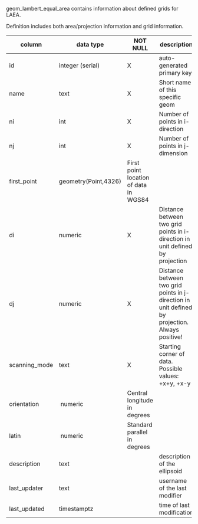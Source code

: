 geom_lambert_equal_area contains information about defined grids for LAEA.

Definition includes both area/projection information and grid information.

| column | data type | NOT NULL | description | foreign key |
|---|---|---|---|---|
| id | integer (serial) | X | auto-generated primary key | geom(id) |
| name | text | X | Short name of this specific geom | geom(name) |
| ni | int | X | Number of points in i-direction | |
| nj | int | X | Number of points in j-dimension | |
| first_point | geometry(Point,4326) | First point location of data in WGS84 | |
| di | numeric | X | Distance between two grid points in i-direction in unit defined by projection | |
| dj | numeric | X | Distance between two grid points in j-direction in unit defined by projection. Always positive! | |
| scanning_mode | text | X | Starting corner of data. Possible values: +x+y, +x-y | |
| orientation | numeric | Central longitude in degrees | |
| latin | numeric | Standard parallel in degrees | |
| description | text | | description of the ellipsoid | |
| last_updater | text | | username of the last modifier | |
| last_updated | timestamptz | | time of last modification | |
